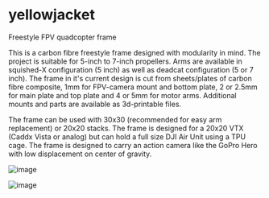 # yellowjacket
Freestyle FPV quadcopter frame


This is a carbon fibre freestyle frame designed with modularity in mind.
The project is suitable for 5-inch to 7-inch propellers. Arms are available in squished-X configuration (5 inch) as well as deadcat configuration (5 or 7 inch).
The frame in it's current design is cut from sheets/plates of carbon fibre composite, 1mm for FPV-camera mount and bottom plate, 2 or 2.5mm for main plate and top plate and 4 or 5mm for motor arms. Additional mounts and parts are available as 3d-printable files.

The frame can be used with 30x30 (recommended for easy arm replacement) or 20x20 stacks. The frame is designed for a 20x20 VTX (Caddx Vista or analog) but can hold a full size DJI Air Unit using a TPU cage.
The frame is designed to carry an action camera like the GoPro Hero with low displacement on center of gravity.

![image](https://user-images.githubusercontent.com/99285425/153059531-b61a5082-2a75-4a8f-8b60-670032074fdb.png)

![image](https://user-images.githubusercontent.com/99285425/153061304-98ce7fec-7160-49a3-8a79-177f4e8e6c22.png)
